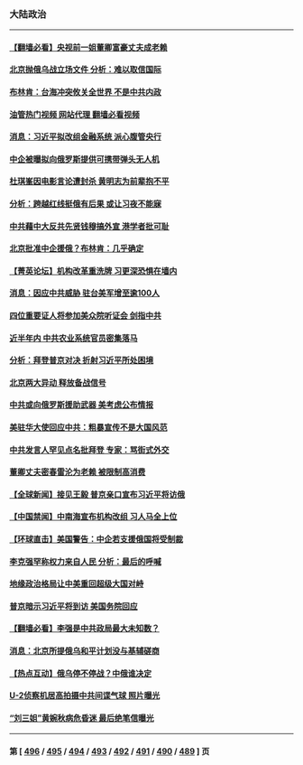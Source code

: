 ### 大陆政治
---
#### [【翻墙必看】央视前一姐董卿富豪丈夫成老赖](../../pages/ncid277/n13936936.md?02241245) 
#### [北京抛俄乌战立场文件 分析：难以取信国际](../../pages/ncid277/n13936899.md?02241245) 
#### [布林肯：台海冲突攸关全世界 不是中共内政](../../pages/ncid277/n13936846.md?02241245) 
#### [油管热门视频 网站代理 翻墙必看视频](http://138.2.39.72:81/youtube.html?epic-marker?02241245)
#### [消息：习近平拟改组金融系统 派心腹管央行](../../pages/ncid277/n13936800.md?02241245) 
#### [中企被曝拟向俄罗斯提供可携带弹头无人机](../../pages/ncid277/n13936825.md?02241245) 
#### [杜琪峯因电影言论遭封杀 黄明志为前辈抱不平](../../pages/ncid277/n13936731.md?02241245) 
#### [分析：跨越红线挺俄有后果 或让习夜不能寐](../../pages/ncid277/n13936696.md?02241245) 
#### [中共藉中大反共先贤钱穆搞外宣 港学者批可耻](../../pages/ncid277/n13936500.md?02241245) 
#### [北京批准中企援俄？布林肯：几乎确定](../../pages/ncid277/n13936809.md?02241245) 
#### [【菁英论坛】机构改革重洗牌 习更深恐惧在墙内](../../pages/ncid277/n13936676.md?02241245) 
#### [消息：因应中共威胁 驻台美军增至逾100人](../../pages/ncid277/n13936714.md?02241245) 
#### [四位重要证人将参加美众院听证会 剑指中共](../../pages/ncid277/n13936681.md?02241245) 
#### [近半年内 中共农业系统官员密集落马](../../pages/ncid277/n13936619.md?02241245) 
#### [分析：拜登普京对决 折射习近平所处困境](../../pages/ncid277/n13936667.md?02241245) 
#### [北京两大异动 释放备战信号](../../pages/ncid277/n13936738.md?02241245) 
#### [中共或向俄罗斯援助武器 美考虑公布情报](../../pages/ncid277/n13936461.md?02241245) 
#### [美驻华大使回应中共：粗暴宣传不是大国风范](../../pages/ncid277/n13936664.md?02241245) 
#### [中共发言人罕见点名批拜登 专家：骂街式外交](../../pages/ncid277/n13936364.md?02241245) 
#### [董卿丈夫密春雷沦为老赖 被限制高消费](../../pages/ncid277/n13936393.md?02241245) 
#### [【全球新闻】接见王毅 普京亲口宣布习近平将访俄](../../pages/ncid277/n13936267.md?02241245) 
#### [【中国禁闻】中南海宣布机构改组 习人马全上位](../../pages/ncid277/n13935881.md?02241245) 
#### [【环球直击】美国警告：中企若支援俄国将受制裁](../../pages/ncid277/n13935811.md?02241245) 
#### [李克强罕称权力来自人民 分析：最后的呼喊](../../pages/ncid277/n13936222.md?02241245) 
#### [地缘政治格局让中美重回超级大国对峙](../../pages/ncid277/n13936132.md?02241245) 
#### [普京暗示习近平将到访 美国务院回应](../../pages/ncid277/n13936087.md?02241245) 
#### [【翻墙必看】李强是中共政局最大未知数？](../../pages/ncid277/n13936141.md?02241245) 
#### [消息：北京所提俄乌和平计划没与基辅磋商](../../pages/ncid277/n13936034.md?02241245) 
#### [【热点互动】俄乌停不停战？中俄谁决定](../../pages/ncid277/n13935934.md?02241245) 
#### [U-2侦察机居高拍摄中共间谍气球 照片曝光](../../pages/ncid277/n13935986.md?02241245) 
#### [“刘三姐”黄婉秋病危昏迷 最后绝笔信曝光](../../pages/ncid277/n13935998.md?02241245) 

---
#### 第 [ [496](./496.md?02241245) / [495](./495.md?02241245) / [494](./494.md?02241245) / [493](./493.md?02241245) / [492](./492.md?02241245) / [491](./491.md?02241245) / [490](./490.md?02241245) / [489](./489.md?02241245) ] 页
